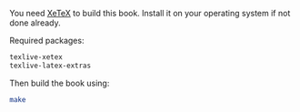 You need [XeTeX](http://wiki.smc.org.in/XeTeX) to build this book. Install it on your operating system if not done already.

Required packages:
```bash
texlive-xetex
texlive-latex-extras
```
Then build the book using:
```bash
make
```
